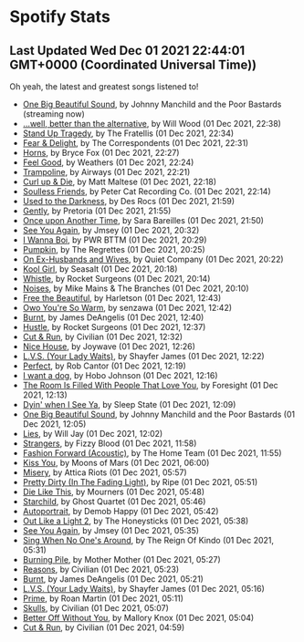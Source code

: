 
# Spotify Stats
## Last Updated Wed Dec 01 2021 22:44:01 GMT+0000 (Coordinated Universal Time))

Oh yeah, the latest and greatest songs listened to!

- [One Big Beautiful Sound](https://www.last.fm/music/Johnny+Manchild+and+the+Poor+Bastards/_/One+Big+Beautiful+Sound), by Johnny Manchild and the Poor Bastards (streaming now)
- […well, better than the alternative](https://www.last.fm/music/Will+Wood/_/%E2%80%A6well,+better+than+the+alternative), by Will Wood (01 Dec 2021, 22:38)
- [Stand Up Tragedy](https://www.last.fm/music/The+Fratellis/_/Stand+Up+Tragedy), by The Fratellis (01 Dec 2021, 22:34)
- [Fear & Delight](https://www.last.fm/music/The+Correspondents/_/Fear+&+Delight), by The Correspondents (01 Dec 2021, 22:31)
- [Horns](https://www.last.fm/music/Bryce+Fox/_/Horns), by Bryce Fox (01 Dec 2021, 22:27)
- [Feel Good](https://www.last.fm/music/Weathers/_/Feel+Good), by Weathers (01 Dec 2021, 22:24)
- [Trampoline](https://www.last.fm/music/Airways/_/Trampoline), by Airways (01 Dec 2021, 22:21)
- [Curl up & Die](https://www.last.fm/music/Matt+Maltese/_/Curl+up+&+Die), by Matt Maltese (01 Dec 2021, 22:18)
- [Soulless Friends](https://www.last.fm/music/Peter+Cat+Recording+Co./_/Soulless+Friends), by Peter Cat Recording Co. (01 Dec 2021, 22:14)
- [Used to the Darkness](https://www.last.fm/music/Des+Rocs/_/Used+to+the+Darkness), by Des Rocs (01 Dec 2021, 21:59)
- [Gently](https://www.last.fm/music/Pretoria/_/Gently), by Pretoria (01 Dec 2021, 21:55)
- [Once upon Another Time](https://www.last.fm/music/Sara+Bareilles/_/Once+upon+Another+Time), by Sara Bareilles (01 Dec 2021, 21:50)
- [See You Again](https://www.last.fm/music/Jmsey/_/See+You+Again), by Jmsey (01 Dec 2021, 20:32)
- [I Wanna Boi](https://www.last.fm/music/PWR+BTTM/_/I+Wanna+Boi), by PWR BTTM (01 Dec 2021, 20:29)
- [Pumpkin](https://www.last.fm/music/The+Regrettes/_/Pumpkin), by The Regrettes (01 Dec 2021, 20:25)
- [On Ex-Husbands and Wives](https://www.last.fm/music/Quiet+Company/_/On+Ex-Husbands+and+Wives), by Quiet Company (01 Dec 2021, 20:22)
- [Kool Girl](https://www.last.fm/music/Seasalt/_/Kool+Girl), by Seasalt (01 Dec 2021, 20:18)
- [Whistle](https://www.last.fm/music/Rocket+Surgeons/_/Whistle), by Rocket Surgeons (01 Dec 2021, 20:14)
- [Noises](https://www.last.fm/music/Mike+Mains+&+The+Branches/_/Noises), by Mike Mains & The Branches (01 Dec 2021, 20:10)
- [Free the Beautiful](https://www.last.fm/music/Harletson/_/Free+the+Beautiful), by Harletson (01 Dec 2021, 12:43)
- [Owo You're So Warm](https://www.last.fm/music/senzawa/_/Owo+You%27re+So+Warm), by senzawa (01 Dec 2021, 12:42)
- [Burnt](https://www.last.fm/music/James+DeAngelis/_/Burnt), by James DeAngelis (01 Dec 2021, 12:40)
- [Hustle](https://www.last.fm/music/Rocket+Surgeons/_/Hustle), by Rocket Surgeons (01 Dec 2021, 12:37)
- [Cut & Run](https://www.last.fm/music/Civilian/_/Cut+&+Run), by Civilian (01 Dec 2021, 12:32)
- [Nice House](https://www.last.fm/music/Joywave/_/Nice+House), by Joywave (01 Dec 2021, 12:26)
- [L.V.S. (Your Lady Waits)](https://www.last.fm/music/Shayfer+James/_/L.V.S.+(Your+Lady+Waits)), by Shayfer James (01 Dec 2021, 12:22)
- [Perfect](https://www.last.fm/music/Rob+Cantor/_/Perfect), by Rob Cantor (01 Dec 2021, 12:19)
- [I want a dog](https://www.last.fm/music/Hobo+Johnson/_/I+want+a+dog), by Hobo Johnson (01 Dec 2021, 12:16)
- [The Room Is Filled With People That Love You](https://www.last.fm/music/Foresight/_/The+Room+Is+Filled+With+People+That+Love+You), by Foresight (01 Dec 2021, 12:13)
- [Dyin' when I See Ya](https://www.last.fm/music/Sleep+State/_/Dyin%27+when+I+See+Ya), by Sleep State (01 Dec 2021, 12:09)
- [One Big Beautiful Sound](https://www.last.fm/music/Johnny+Manchild+and+the+Poor+Bastards/_/One+Big+Beautiful+Sound), by Johnny Manchild and the Poor Bastards (01 Dec 2021, 12:05)
- [Lies](https://www.last.fm/music/Will+Jay/_/Lies), by Will Jay (01 Dec 2021, 12:02)
- [Strangers](https://www.last.fm/music/Fizzy+Blood/_/Strangers), by Fizzy Blood (01 Dec 2021, 11:58)
- [Fashion Forward (Acoustic)](https://www.last.fm/music/The+Home+Team/_/Fashion+Forward+(Acoustic)), by The Home Team (01 Dec 2021, 11:55)
- [Kiss You](https://www.last.fm/music/Moons+of+Mars/_/Kiss+You), by Moons of Mars (01 Dec 2021, 06:00)
- [Misery](https://www.last.fm/music/Attica+Riots/_/Misery), by Attica Riots (01 Dec 2021, 05:57)
- [Pretty Dirty (In The Fading Light)](https://www.last.fm/music/Ripe/_/Pretty+Dirty+(In+The+Fading+Light)), by Ripe (01 Dec 2021, 05:51)
- [Die Like This](https://www.last.fm/music/Mourners/_/Die+Like+This), by Mourners (01 Dec 2021, 05:48)
- [Starchild](https://www.last.fm/music/Ghost+Quartet/_/Starchild), by Ghost Quartet (01 Dec 2021, 05:46)
- [Autoportrait](https://www.last.fm/music/Demob+Happy/_/Autoportrait), by Demob Happy (01 Dec 2021, 05:42)
- [Out Like a Light 2](https://www.last.fm/music/The+Honeysticks/_/Out+Like+a+Light+2), by The Honeysticks (01 Dec 2021, 05:38)
- [See You Again](https://www.last.fm/music/Jmsey/_/See+You+Again), by Jmsey (01 Dec 2021, 05:35)
- [Sing When No One's Around](https://www.last.fm/music/The+Reign+Of+Kindo/_/Sing+When+No+One%27s+Around), by The Reign Of Kindo (01 Dec 2021, 05:31)
- [Burning Pile](https://www.last.fm/music/Mother+Mother/_/Burning+Pile), by Mother Mother (01 Dec 2021, 05:27)
- [Reasons](https://www.last.fm/music/Civilian/_/Reasons), by Civilian (01 Dec 2021, 05:23)
- [Burnt](https://www.last.fm/music/James+DeAngelis/_/Burnt), by James DeAngelis (01 Dec 2021, 05:21)
- [L.V.S. (Your Lady Waits)](https://www.last.fm/music/Shayfer+James/_/L.V.S.+(Your+Lady+Waits)), by Shayfer James (01 Dec 2021, 05:16)
- [Prime](https://www.last.fm/music/Roan+Martin/_/Prime), by Roan Martin (01 Dec 2021, 05:11)
- [Skulls](https://www.last.fm/music/Civilian/_/Skulls), by Civilian (01 Dec 2021, 05:07)
- [Better Off Without You](https://www.last.fm/music/Mallory+Knox/_/Better+Off+Without+You), by Mallory Knox (01 Dec 2021, 05:04)
- [Cut & Run](https://www.last.fm/music/Civilian/_/Cut+&+Run), by Civilian (01 Dec 2021, 04:59)
